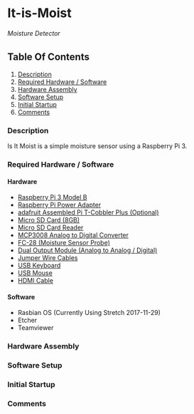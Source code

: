 # It-is-Moist
###### Moisture Detector

## Table Of Contents
1. [Description](#Description)
2. [Required Hardware / Software](#required-hardware-/-software)
3. [Hardware Assembly](#hardware-assembly)
4. [Software Setup](#software-setup)
5. [Initial Startup](#initial-startup)
6. [Comments](#comments)


### Description
Is It Moist is a simple moisture sensor using a Raspberry Pi 3.

### Required Hardware / Software
#### Hardware
* [Raspberry Pi 3 Model B](https://raw.githubusercontent.com/V-Socrates/It-is-Moist/master/Documentation/IMAGES-VIDEOS/Build%20Related/Raspberry%20Pi%203%20Model%20B.jpg)
* [Raspberry Pi Power Adapter](https://raw.githubusercontent.com/V-Socrates/It-is-Moist/master/Documentation/IMAGES-VIDEOS/Build%20Related/Raspberry%20Pi%20Power%20Supply.jpg)
* [adafruit Assembled Pi T-Cobbler Plus (Optional)](https://raw.githubusercontent.com/V-Socrates/It-is-Moist/master/Documentation/IMAGES-VIDEOS/Build%20Related/Adafruit%20T-Cobbler%20Plus.jpg)
* [Micro SD Card (8GB)](https://raw.githubusercontent.com/V-Socrates/It-is-Moist/master/Documentation/IMAGES-VIDEOS/Build%20Related/Micro%20SD%20Card.jpg)
* [Micro SD Card Reader](https://raw.githubusercontent.com/V-Socrates/It-is-Moist/master/Documentation/IMAGES-VIDEOS/Build%20Related/Micro%20SD%20Card%20Reader.jpg)
* [MCP3008 Analog to Digital Converter](https://raw.githubusercontent.com/V-Socrates/It-is-Moist/master/Documentation/IMAGES-VIDEOS/Build%20Related/MCP3008.jpg)
* [FC-28 (Moisture Sensor Probe)](https://raw.githubusercontent.com/V-Socrates/It-is-Moist/master/Documentation/IMAGES-VIDEOS/Build%20Related/Moisture%20Sensor%20Probe.jpg)
* [Dual Output Module (Analog to Analog / Digital)](https://raw.githubusercontent.com/V-Socrates/It-is-Moist/master/Documentation/IMAGES-VIDEOS/Build%20Related/Dual%20Output%20Module.jpg)
* [Jumper Wire Cables](https://raw.githubusercontent.com/V-Socrates/It-is-Moist/master/Documentation/IMAGES-VIDEOS/Build%20Related/Jumper%20Wire.jpg)
* [USB Keyboard](https://raw.githubusercontent.com/V-Socrates/It-is-Moist/master/Documentation/IMAGES-VIDEOS/Build%20Related/USB%20Keyboard.png)
* [USB Mouse](https://raw.githubusercontent.com/V-Socrates/It-is-Moist/master/Documentation/IMAGES-VIDEOS/Build%20Related/USB%20Mouse.jpeg)
* [HDMI Cable](https://raw.githubusercontent.com/V-Socrates/It-is-Moist/master/Documentation/IMAGES-VIDEOS/Build%20Related/HDMI%20Cable.jpg)

#### Software
* Rasbian OS (Currently Using Stretch 2017-11-29)
* Etcher
* Teamviewer

### Hardware Assembly

### Software Setup

### Initial Startup

### Comments
